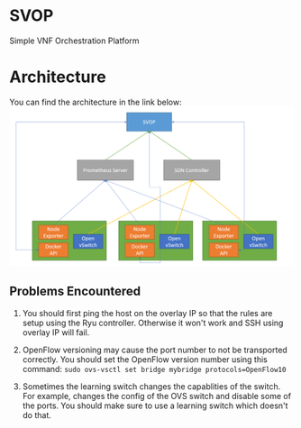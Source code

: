 # SVOP
Simple VNF Orchestration Platform 

# Architecture

You can find the architecture in the link below:
![SVOP Architecture](./docs/svop-architecture.PNG)

## Problems Encountered

1. You should first ping the host on the overlay IP so that the rules are setup using the Ryu controller. Otherwise it won't work and SSH using overlay IP will fail.

2. OpenFlow versioning may cause the port number to not be transported correctly. You should set the OpenFlow version number using this command: ```sudo ovs-vsctl set bridge mybridge protocols=OpenFlow10```

3. Sometimes the learning switch changes the capablities of the switch. For example, changes the config of the OVS switch and disable some of the ports. You should make sure to use a learning switch which doesn't do that.
